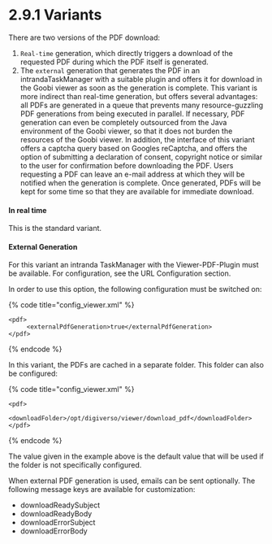 # 2.9.1 Variants

There are two versions of the PDF download: 

1. `Real-time` generation, which directly triggers a download of the requested PDF during which the PDF itself is generated. 
2. The `external` generation that generates the PDF in an intrandaTaskManager with a suitable plugin and offers it for download in the Goobi viewer as soon as the generation is complete. This variant is more indirect than real-time generation, but offers several advantages: all PDFs are generated in a queue that prevents many resource-guzzling PDF generations from being executed in parallel. If necessary, PDF generation can even be completely outsourced from the Java environment of the Goobi viewer, so that it does not burden the resources of the Goobi viewer. In addition, the interface of this variant offers a captcha query based on Googles reCaptcha, and offers the option of submitting a declaration of consent, copyright notice or similar to the user for confirmation before downloading the PDF. Users requesting a PDF can leave an e-mail address at which they will be notified when the generation is complete. Once generated, PDFs will be kept for some time so that they are available for immediate download.

#### In real time

This is the standard variant.

#### External Generation

For this variant an intranda TaskManager with the Viewer-PDF-Plugin must be available. For configuration, see the URL Configuration section. 

In order to use this option, the following configuration must be switched on:

{% code title="config\_viewer.xml" %}
```markup
<pdf>
     <externalPdfGeneration>true</externalPdfGeneration>
</pdf>
```
{% endcode %}

In this variant, the PDFs are cached in a separate folder. This folder can also be configured:

{% code title="config\_viewer.xml" %}
```markup
<pdf>
     <downloadFolder>/opt/digiverso/viewer/download_pdf</downloadFolder>
</pdf>
```
{% endcode %}

The value given in the example above is the default value that will be used if the folder is not specifically configured.

When external PDF generation is used, emails can be sent optionally. The following message keys are available for customization:

* downloadReadySubject
* downloadReadyBody
* downloadErrorSubject
* downloadErrorBody

